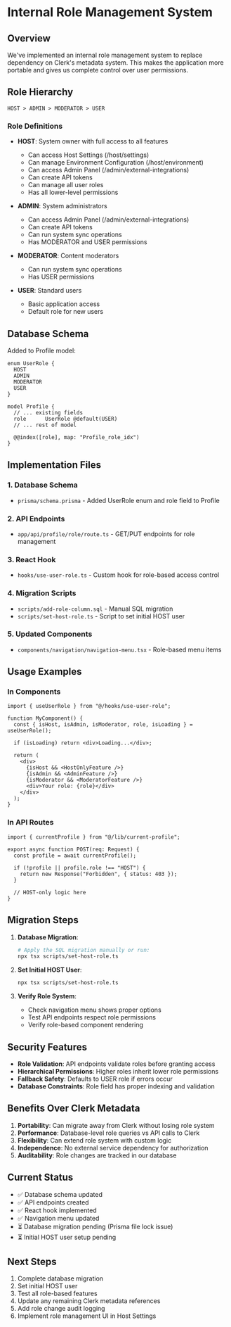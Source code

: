 # Internal Role Management System

## Overview

We've implemented an internal role management system to replace dependency on Clerk's metadata system. This makes the application more portable and gives us complete control over user permissions.

## Role Hierarchy

```
HOST > ADMIN > MODERATOR > USER
```

### Role Definitions

- **HOST**: System owner with full access to all features
  - Can access Host Settings (/host/settings)
  - Can manage Environment Configuration (/host/environment)
  - Can access Admin Panel (/admin/external-integrations)
  - Can create API tokens
  - Can manage all user roles
  - Has all lower-level permissions

- **ADMIN**: System administrators
  - Can access Admin Panel (/admin/external-integrations)
  - Can create API tokens
  - Can run system sync operations
  - Has MODERATOR and USER permissions

- **MODERATOR**: Content moderators
  - Can run system sync operations
  - Has USER permissions

- **USER**: Standard users
  - Basic application access
  - Default role for new users

## Database Schema

Added to Profile model:
```prisma
enum UserRole {
  HOST
  ADMIN
  MODERATOR
  USER
}

model Profile {
  // ... existing fields
  role      UserRole @default(USER)
  // ... rest of model
  
  @@index([role], map: "Profile_role_idx")
}
```

## Implementation Files

### 1. Database Schema
- `prisma/schema.prisma` - Added UserRole enum and role field to Profile

### 2. API Endpoints
- `app/api/profile/role/route.ts` - GET/PUT endpoints for role management

### 3. React Hook
- `hooks/use-user-role.ts` - Custom hook for role-based access control

### 4. Migration Scripts
- `scripts/add-role-column.sql` - Manual SQL migration
- `scripts/set-host-role.ts` - Script to set initial HOST user

### 5. Updated Components
- `components/navigation/navigation-menu.tsx` - Role-based menu items

## Usage Examples

### In Components
```tsx
import { useUserRole } from "@/hooks/use-user-role";

function MyComponent() {
  const { isHost, isAdmin, isModerator, role, isLoading } = useUserRole();
  
  if (isLoading) return <div>Loading...</div>;
  
  return (
    <div>
      {isHost && <HostOnlyFeature />}
      {isAdmin && <AdminFeature />}
      {isModerator && <ModeratorFeature />}
      <div>Your role: {role}</div>
    </div>
  );
}
```

### In API Routes
```tsx
import { currentProfile } from "@/lib/current-profile";

export async function POST(req: Request) {
  const profile = await currentProfile();
  
  if (!profile || profile.role !== "HOST") {
    return new Response("Forbidden", { status: 403 });
  }
  
  // HOST-only logic here
}
```

## Migration Steps

1. **Database Migration**:
   ```bash
   # Apply the SQL migration manually or run:
   npx tsx scripts/set-host-role.ts
   ```

2. **Set Initial HOST User**:
   ```bash
   npx tsx scripts/set-host-role.ts
   ```

3. **Verify Role System**:
   - Check navigation menu shows proper options
   - Test API endpoints respect role permissions
   - Verify role-based component rendering

## Security Features

- **Role Validation**: API endpoints validate roles before granting access
- **Hierarchical Permissions**: Higher roles inherit lower role permissions
- **Fallback Safety**: Defaults to USER role if errors occur
- **Database Constraints**: Role field has proper indexing and validation

## Benefits Over Clerk Metadata

1. **Portability**: Can migrate away from Clerk without losing role system
2. **Performance**: Database-level role queries vs API calls to Clerk
3. **Flexibility**: Can extend role system with custom logic
4. **Independence**: No external service dependency for authorization
5. **Auditability**: Role changes are tracked in our database

## Current Status

- ✅ Database schema updated
- ✅ API endpoints created
- ✅ React hook implemented
- ✅ Navigation menu updated
- ⏳ Database migration pending (Prisma file lock issue)
- ⏳ Initial HOST user setup pending

## Next Steps

1. Complete database migration
2. Set initial HOST user
3. Test all role-based features
4. Update any remaining Clerk metadata references
5. Add role change audit logging
6. Implement role management UI in Host Settings 